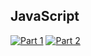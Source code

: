 ## JavaScript
[![Part 1](https://img.shields.io/badge/Part%201-0.039ms-informational)](https://adventofcode.com/2021/)
[![Part 2](https://img.shields.io/badge/Part%202-0.530ms-informational)](https://adventofcode.com/2021/)